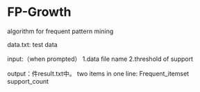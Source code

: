 # FP-Growth
algorithm for frequent pattern mining

data.txt: test data

input:（when prompted）
1.data file name
2.threshold of support

output：件result.txt中。
two items in one line: Frequent_itemset  support_count


